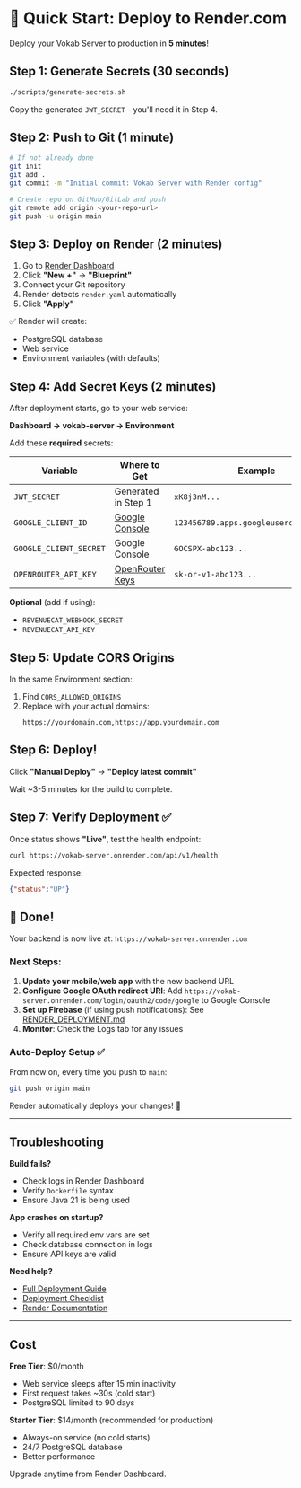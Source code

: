 # 🚀 Quick Start: Deploy to Render.com

Deploy your Vokab Server to production in **5 minutes**!

## Step 1: Generate Secrets (30 seconds)

```bash
./scripts/generate-secrets.sh
```

Copy the generated `JWT_SECRET` - you'll need it in Step 4.

## Step 2: Push to Git (1 minute)

```bash
# If not already done
git init
git add .
git commit -m "Initial commit: Vokab Server with Render config"

# Create repo on GitHub/GitLab and push
git remote add origin <your-repo-url>
git push -u origin main
```

## Step 3: Deploy on Render (2 minutes)

1. Go to [Render Dashboard](https://dashboard.render.com/)
2. Click **"New +"** → **"Blueprint"**
3. Connect your Git repository
4. Render detects `render.yaml` automatically
5. Click **"Apply"**

✅ Render will create:
- PostgreSQL database
- Web service
- Environment variables (with defaults)

## Step 4: Add Secret Keys (2 minutes)

After deployment starts, go to your web service:

**Dashboard → vokab-server → Environment**

Add these **required** secrets:

| Variable | Where to Get | Example |
|----------|-------------|---------|
| `JWT_SECRET` | Generated in Step 1 | `xK8j3nM...` |
| `GOOGLE_CLIENT_ID` | [Google Console](https://console.cloud.google.com/apis/credentials) | `123456789.apps.googleusercontent.com` |
| `GOOGLE_CLIENT_SECRET` | Google Console | `GOCSPX-abc123...` |
| `OPENROUTER_API_KEY` | [OpenRouter Keys](https://openrouter.ai/keys) | `sk-or-v1-abc123...` |

**Optional** (add if using):
- `REVENUECAT_WEBHOOK_SECRET`
- `REVENUECAT_API_KEY`

## Step 5: Update CORS Origins

In the same Environment section:

1. Find `CORS_ALLOWED_ORIGINS`
2. Replace with your actual domains:
   ```
   https://yourdomain.com,https://app.yourdomain.com
   ```

## Step 6: Deploy!

Click **"Manual Deploy"** → **"Deploy latest commit"**

Wait ~3-5 minutes for the build to complete.

## Step 7: Verify Deployment ✅

Once status shows **"Live"**, test the health endpoint:

```bash
curl https://vokab-server.onrender.com/api/v1/health
```

Expected response:
```json
{"status":"UP"}
```

## 🎉 Done!

Your backend is now live at: `https://vokab-server.onrender.com`

### Next Steps:

1. **Update your mobile/web app** with the new backend URL
2. **Configure Google OAuth redirect URI**: Add `https://vokab-server.onrender.com/login/oauth2/code/google` to Google Console
3. **Set up Firebase** (if using push notifications): See [RENDER_DEPLOYMENT.md](RENDER_DEPLOYMENT.md#firebase-service-account-optional)
4. **Monitor**: Check the Logs tab for any issues

### Auto-Deploy Setup ✅

From now on, every time you push to `main`:

```bash
git push origin main
```

Render automatically deploys your changes! 🚀

---

## Troubleshooting

**Build fails?**
- Check logs in Render Dashboard
- Verify `Dockerfile` syntax
- Ensure Java 21 is being used

**App crashes on startup?**
- Verify all required env vars are set
- Check database connection in logs
- Ensure API keys are valid

**Need help?**
- [Full Deployment Guide](RENDER_DEPLOYMENT.md)
- [Deployment Checklist](DEPLOYMENT_CHECKLIST.md)
- [Render Documentation](https://render.com/docs)

---

## Cost

**Free Tier**: $0/month
- Web service sleeps after 15 min inactivity
- First request takes ~30s (cold start)
- PostgreSQL limited to 90 days

**Starter Tier**: $14/month (recommended for production)
- Always-on service (no cold starts)
- 24/7 PostgreSQL database
- Better performance

Upgrade anytime from Render Dashboard.

